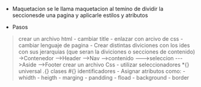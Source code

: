 * Maquetacion
se le llama maquetacion al temino de dividir la seccionesde una pagina y aplicarle estilos y atributos

* Pasos
>crear un archivo html
    - cambiar title
    - enlazar con arcivo de css
    - cambiar lenguaje de pagina
    - Crear distintas diviciones con los ides con sus jerarquias (que seran la diviciones o secciones de contenido)
        ->Contenedor
            -->Header
            -->Nav
            -->contenido
                --->seleccion
                --->Aside
            -->Footer
>crear un archivo Css
    - utilizar seleccionadores 
        *{} universal
        .{} clases
        #{} identificadores
    - Asignar atributos como:
        - whidth
        - heigth
        - marging
        - pandding
        - fload
        - background
        - border